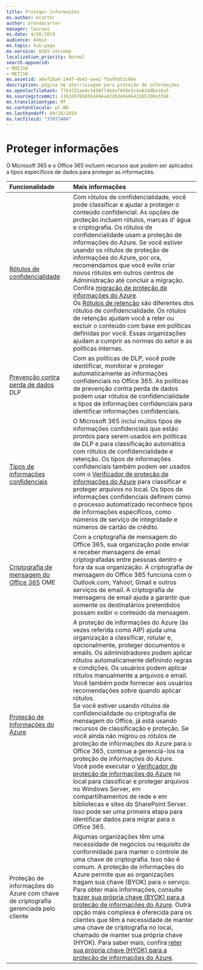 ```yaml
---
title: Proteger informações
ms.author: bcarter
author: brendacarter
manager: laurawi
ms.date: 4/26/2019
audience: Admin
ms.topic: hub-page
ms.service: O365-seccomp
localization_priority: Normal
search.appverid:
- MOE150
- MET150
ms.assetid: a6ef28a4-2447-4b43-aae2-f5af6d53c68e
description: página de aterrissagem para proteção de informações
ms.openlocfilehash: 77b4332ae4c5450f7464af660e3cda82ddbe18a5
ms.sourcegitcommit: 1162d676b036449ea4220de8a6642165190e3398
ms.translationtype: MT
ms.contentlocale: pt-BR
ms.lasthandoff: 09/20/2019
ms.locfileid: "37073404"
---
```

# <a name="protect-information"></a>Proteger informações

O Microsoft 365 e o Office 365 incluem recursos que podem ser aplicados a tipos específicos de dados para proteger as informações.


|**Funcionalidade**|**Mais informações**|
|:-----|:-----|
|[Rótulos de confidencialidade](sensitivity-labels.md) <br/> |Com rótulos de confidencialidade, você pode classificar e ajudar a proteger o conteúdo confidencial. As opções de proteção incluem rótulos, marcas d' água e criptografia. Os rótulos de confidencialidade usam a proteção de informações do Azure. Se você estiver usando os rótulos de proteção de informações do Azure, por ora, recomendamos que você evite criar novos rótulos em outros centros de Administração até concluir a migração. Confira [migração de proteção de informações do Azure](https://docs.microsoft.com/en-us/azure/information-protection/configure-policy-migrate-labels). <br/> Os [Rótulos de retenção](retention-policies.md) são diferentes dos rótulos de confidencialidade. Os rótulos de retenção ajudam você a reter ou excluir o conteúdo com base em políticas definidas por você. Essas organizações ajudam a cumprir as normas do setor e as políticas internas.|
|[Prevenção contra perda de dados](data-loss-prevention-policies.md) DLP  <br/> |Com as políticas de DLP, você pode identificar, monitorar e proteger automaticamente as informações confidenciais no Office 365. As políticas de prevenção contra perda de dados podem usar rótulos de confidencialidade e tipos de informações confidenciais para identificar informações confidenciais. <br/> |
|[Tipos de informações confidenciais](what-the-sensitive-information-types-look-for.md) <br/> |O Microsoft 365 inclui muitos tipos de informações confidenciais que estão prontos para serem usados em políticas de DLP e para classificação automática com rótulos de confidencialidade e retenção. Os tipos de informações confidenciais também podem ser usados com o [Verificador de proteção de informações do Azure](https://docs.microsoft.com/en-us/azure/information-protection/deploy-aip-scanner) para classificar e proteger arquivos no local. Os tipos de informações confidenciais definem como o processo automatizado reconhece tipos de informações específicos, como números de serviço de integridade e números de cartão de crédito.   <br/> |
|[Criptografia de mensagem do Office 365](ome.md) OME  <br/> |Com a criptografia de mensagem do Office 365, sua organização pode enviar e receber mensagens de email criptografadas entre pessoas dentro e fora da sua organização. A criptografia de mensagem do Office 365 funciona com o Outlook.com, Yahoo!, Gmail e outros serviços de email. A criptografia de mensagens de email ajuda a garantir que somente os destinatários pretendidos possam exibir o conteúdo da mensagem. <br/> |
|[Proteção de Informações do Azure](https://docs.microsoft.com/en-us/azure/information-protection/)<br/> |A proteção de informações do Azure (às vezes referida como AIP) ajuda uma organização a classificar, rotular e, opcionalmente, proteger documentos e emails. Os administradores podem aplicar rótulos automaticamente definindo regras e condições. Os usuários podem aplicar rótulos manualmente a arquivos e email. Você também pode fornecer aos usuários recomendações sobre quando aplicar rótulos.<br/> Se você estiver usando rótulos de confidencialidade ou criptografia de mensagem do Office, já está usando recursos de classificação e proteção. Se você ainda não migrou os rótulos de proteção de informações do Azure para o Office 365, continue a gerenciá-los na proteção de informações do Azure.  <br/>Você pode executar o [Verificador de proteção de informações do Azure](https://docs.microsoft.com/en-us/azure/information-protection/deploy-aip-scanner) no local para classificar e proteger arquivos no Windows Server, em compartilhamentos de rede e em bibliotecas e sites do SharePoint Server. Isso pode ser uma primeira etapa para identificar dados para migrar para o Office 365.
|Proteção de informações do Azure com chave de criptografia gerenciada pelo cliente <br/> |Algumas organizações têm uma necessidade de negócios ou requisito de conformidade para manter o controle de uma chave de criptografia. Isso não é comum. A proteção de informações do Azure permite que as organizações tragam sua chave (BYOK) para o serviço. Para obter mais informações, consulte [trazer sua própria chave (BYOK) para a proteção de informações do Azure](https://docs.microsoft.com/en-us/azure/information-protection/byok-price-restrictions). Outra opção mais complexa é oferecida para os clientes que têm a necessidade de manter uma chave de criptografia no local, chamado de manter sua própria chave (HYOK).  Para saber mais, confira [reter sua própria chave (HYOK) para a proteção de informações do Azure](https://docs.microsoft.com/en-us/azure/information-protection/configure-adrms-restrictions). <br/> |
    

